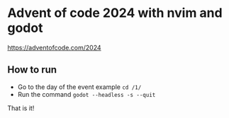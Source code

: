 # Advent of code 2024 with nvim and godot

https://adventofcode.com/2024

## How to run

- Go to the day of the event example `cd /1/`
- Run the command `godot --headless -s --quit`

That is it!
